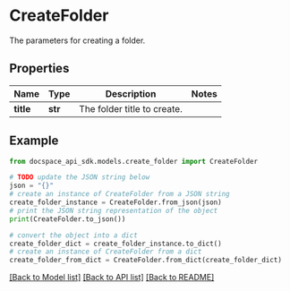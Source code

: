 # CreateFolder
The parameters for creating a folder.

## Properties

Name | Type | Description | Notes
------------ | ------------- | ------------- | -------------
**title** | **str** | The folder title to create. | 

## Example

```python
from docspace_api_sdk.models.create_folder import CreateFolder

# TODO update the JSON string below
json = "{}"
# create an instance of CreateFolder from a JSON string
create_folder_instance = CreateFolder.from_json(json)
# print the JSON string representation of the object
print(CreateFolder.to_json())

# convert the object into a dict
create_folder_dict = create_folder_instance.to_dict()
# create an instance of CreateFolder from a dict
create_folder_from_dict = CreateFolder.from_dict(create_folder_dict)
```
[[Back to Model list]](../README.md#documentation-for-models) [[Back to API list]](../README.md#documentation-for-api-endpoints) [[Back to README]](../README.md)


